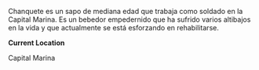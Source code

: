 Chanquete es un sapo de mediana edad que trabaja como soldado en la Capital Marina. Es un bebedor empedernido que ha sufrido varios altibajos en la vida y que actualmente se está esforzando en rehabilitarse.

**Current Location**

Capital Marina